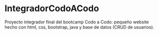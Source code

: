 # IntegradorCodoACodo
Proyecto integrador final del bootcamp Codo a Codo: pequeño website hecho con html, css, bootstrap, java y base de datos (CRUD de usuarios).
